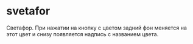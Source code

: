# svetafor
Светафор.
При нажатии на кнопку с цветом задний фон меняется на этот цвет и снизу появляется надпись с названием цвета.
